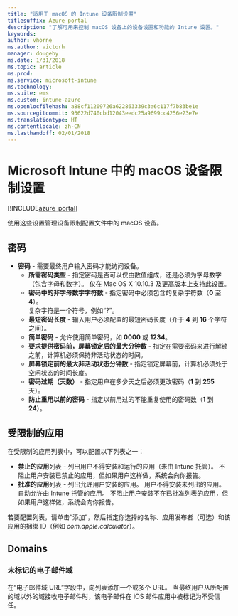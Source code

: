 ```yaml
---
title: "适用于 macOS 的 Intune 设备限制设置"
titlesuffix: Azure portal
description: "了解可用来控制 macOS 设备上的设备设置和功能的 Intune 设置。"
keywords: 
author: vhorne
ms.author: victorh
manager: dougeby
ms.date: 1/31/2018
ms.topic: article
ms.prod: 
ms.service: microsoft-intune
ms.technology: 
ms.suite: ems
ms.custom: intune-azure
ms.openlocfilehash: a88cf11209726a622863339c3a6c117f7b83be1e
ms.sourcegitcommit: 93622d740cbd12043eedc25a9699cc4256e23e7e
ms.translationtype: HT
ms.contentlocale: zh-CN
ms.lasthandoff: 02/01/2018
---
```

# <a name="macos-device-restriction-settings-in-microsoft-intune"></a>Microsoft Intune 中的 macOS 设备限制设置

[!INCLUDE[azure_portal](./includes/azure_portal.md)]

使用这些设置管理设备限制配置文件中的 macOS 设备。

## <a name="password"></a>密码
-   **密码** - 需要最终用户输入密码才能访问设备。
    -   **所需密码类型** - 指定密码是否可以仅由数值组成，还是必须为字母数字（包含字母和数字）。 仅在 Mac OS X 10.10.3 及更高版本上支持此设置。
    -   **密码中的非字母数字字符数** - 指定密码中必须包含的复杂字符数（**0** 至 **4**）。<br>复杂字符是一个符号，例如“?”。
    -   **最短密码长度** - 输入用户必须配置的最短密码长度（介于 **4** 到 **16** 个字符之间）。
    -   **简单密码** - 允许使用简单密码，如 **0000** 或 **1234**。
    -   **要求提供密码前，屏幕锁定后的最大分钟数** - 指定在需要密码来进行解锁之前，计算机必须保持非活动状态的时间。
    -   **屏幕锁定前的最大非活动状态分钟数** - 指定锁定屏幕前，计算机必须处于空闲状态的时间长度。
    -   **密码过期（天数）** - 指定用户在多少天之后必须更改密码（**1** 到 **255** 天）。
    -   **防止重用以前的密码** - 指定以前用过的不能重复使用的密码数（**1** 到 **24**）。

## <a name="restricted-apps"></a>受限制的应用

在受限制的应用列表中，可以配置以下列表之一：

- **禁止的应用**列表 - 列出用户不得安装和运行的应用（未由 Intune 托管）。 不阻止用户安装已禁止的应用，但如果用户这样做，系统会向你报告。
- **批准的应用**列表 - 列出允许用户安装的应用。 用户不得安装未列出的应用。 自动允许由 Intune 托管的应用。 不阻止用户安装不在已批准列表的应用，但如果用户这样做，系统会向你报告。

若要配置列表，请单击“添加”，然后指定你选择的名称、应用发布者（可选）和该应用的捆绑 ID（例如 *com.apple.calculator*）。

## <a name="domains"></a>Domains

### <a name="unmarked-email-domains"></a>未标记的电子邮件域

在“电子邮件域 URL”字段中，向列表添加一个或多个 URL。 当最终用户从所配置的域以外的域接收电子邮件时，该电子邮件在 iOS 邮件应用中被标记为不受信任。

